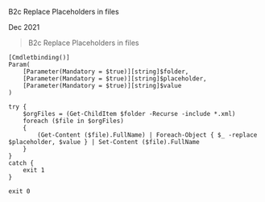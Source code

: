 B2c Replace Placeholders in files

Dec 2021

> B2c Replace Placeholders in files

```
[Cmdletbinding()]
Param(
    [Parameter(Mandatory = $true)][string]$folder,
    [Parameter(Mandatory = $true)][string]$placeholder,
    [Parameter(Mandatory = $true)][string]$value
)

try {
    $orgFiles = (Get-ChildItem $folder -Recurse -include *.xml)
    foreach ($file in $orgFiles)
    {
        (Get-Content ($file).FullName) | Foreach-Object { $_ -replace $placeholder, $value } | Set-Content ($file).FullName
    }
}
catch {
    exit 1
}

exit 0
```